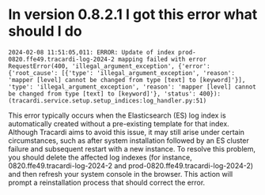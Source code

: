 # In version 0.8.2.1 I got this error what should I do

```2024-02-08 11:51:05,011: ERROR: Update of index prod-0820.ffe49.tracardi-log-2024-2 mapping failed with error RequestError(400, 'illegal_argument_exception', {'error': {'root_cause': [{'type': 'illegal_argument_exception', 'reason': 'mapper [level] cannot be changed from type [text] to [keyword]'}], 'type': 'illegal_argument_exception', 'reason': 'mapper [level] cannot be changed from type [text] to [keyword]'}, 'status': 400}): (tracardi.service.setup.setup_indices:log_handler.py:51)```

This error typically occurs when the Elasticsearch (ES) log index is automatically created without a pre-existing
template for that index. Although Tracardi aims to avoid this issue, it may still arise under certain circumstances,
such as after system installation followed by an ES cluster failure and subsequent restart with a new instance. To
resolve this problem, you should delete the affected log indexes (for instance, 0820.ffe49.tracardi-log-2024-2 and
prod-0820.ffe49.tracardi-log-2024-2) and then refresh your system console in the browser. This action will prompt a
reinstallation process that should correct the error.